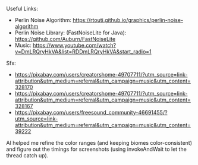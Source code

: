 Useful Links:

- Perlin Noise Algorithm: https://rtouti.github.io/graphics/perlin-noise-algorithm
- Perlin Noise Library: (FastNoiseLite for Java): https://github.com/Auburn/FastNoiseLite
- Music:  https://www.youtube.com/watch?v=DmLRQryHkVA&list=RDDmLRQryHkVA&start_radio=1

Sfx:

- https://pixabay.com/users/creatorshome-49707711/?utm_source=link-attribution&utm_medium=referral&utm_campaign=music&utm_content=328170
- https://pixabay.com/users/creatorshome-49707711/?utm_source=link-attribution&utm_medium=referral&utm_campaign=music&utm_content=328167
- https://pixabay.com/users/freesound_community-46691455/?utm_source=link-attribution&utm_medium=referral&utm_campaign=music&utm_content=39222

AI helped me refine the color ranges (and keeping biomes color-consistent) and figure out the timings for screenshots (using invokeAndWait to let the thread catch up).

